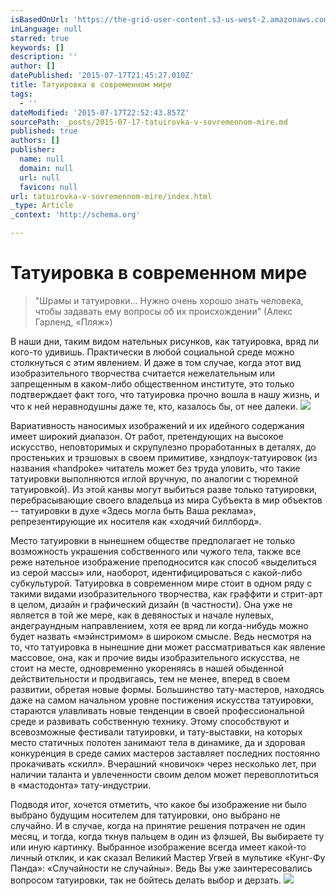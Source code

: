 ```yaml
---
isBasedOnUrl: 'https://the-grid-user-content.s3-us-west-2.amazonaws.com/e4f1633e-15be-4a61-842d-6d9b1bc68ef8.jpg'
inLanguage: null
starred: true
keywords: []
description: ''
author: []
datePublished: '2015-07-17T21:45:27.010Z'
title: Татуировка в современном мире
tags:
  - ''
dateModified: '2015-07-17T22:52:43.857Z'
sourcePath: _posts/2015-07-17-tatuirovka-v-sovremennom-mire.md
published: true
authors: []
publisher:
  name: null
  domain: null
  url: null
  favicon: null
url: tatuirovka-v-sovremennom-mire/index.html
_type: Article
_context: 'http://schema.org'

---
```

# Татуировка в современном мире

> "Шрамы и татуировки... Нужно очень хорошо знать человека, чтобы задавать ему вопросы об их происхождении" (Алекс Гарленд, «Пляж»)

В наши дни, таким видом нательных рисунков, как татуировка, вряд ли кого-то удивишь. Практически в любой социальной среде можно столкнуться с этим явлением. И даже в том случае, когда этот вид изобразительного творчества считается нежелательным или запрещенным в каком-либо общественном институте, это только подтверждает факт того, что татуировка прочно вошла в нашу жизнь, и что к ней неравнодушны даже те, кто, казалось бы, от нее далеки. ![](https://the-grid-user-content.s3-us-west-2.amazonaws.com/e2f0763c-8dea-4b94-876d-4d111d4a771a.jpg)

Вариативность наносимых изображений и их идейного содержания имеет широкий диапазон. От работ, претендующих на высокое искусство, неповторимых и скрупулезно проработанных в деталях, до простеньких и трэшовых в своем примитиве, хэндпоук-татуировок (из названия «handpoke» читатель может без труда уловить, что такие татуировки выполняются иглой вручную, по аналогии с тюремной татуировкой). Из этой канвы могут выбиться разве только татуировки, перебрасывающие своего владельца из мира Субъекта в мир объектов -- татуировки в духе «Здесь могла быть Ваша реклама», репрезентирующие их носителя как «ходячий биллборд».

Место татуировки в нынешнем обществе предполагает не только возможность украшения собственного или чужого тела, также все реже нательное изображение преподносится как способ «выделиться из серой массы» или, наоборот, идентифицироваться с какой-либо субкультурой. Татуировка в современном мире стоит в одном ряду с такими видами изобразительного творчества, как граффити и стрит-арт в целом, дизайн и графический дизайн (в частности). Она уже не является в той же мере, как в девяностых и начале нулевых, андеграундным направлением, хотя ее вряд ли когда-нибудь можно будет назвать «мэйнстримом» в широком смысле. Ведь несмотря на то, что татуировка в нынешние дни может рассматриваться как явление массовое, она, как и прочие виды изобразительного искусства, не стоит на месте, одновременно укореняясь в нашей обыденной действительности и продвигаясь, тем не менее, вперед в своем развитии, обретая новые формы. Большинство тату-мастеров, находясь даже на самом начальном уровне постижения искусства татуировки, стараются улавливать новые тенденции в своей профессиональной среде и развивать собственную технику. Этому способствуют и всевозможные фестивали татуировки, и тату-выставки, на которых место статичных полотен занимают тела в динамике, да и здоровая конкуренция в среде самих мастеров заставляет последних постоянно прокачивать «скилл». Вчерашний «новичок» через несколько лет, при наличии таланта и увлеченности своим делом может перевоплотиться в «мастодонта» тату-индустрии.

Подводя итог, хочется отметить, что какое бы изображение ни было выбрано будущим носителем для татуировки, оно выбрано не случайно. И в случае, когда на принятие решения потрачен не один месяц, и тогда, когда ткнув пальцем в один из флэшей, Вы выбираете ту или иную картинку. Выбранное изображение всегда имеет какой-то личный отклик, и как сказал Великий Мастер Угвей в мультике «Кунг-Фу Панда»: «Случайности не случайны». Ведь Вы уже заинтересовались вопросом татуировки, так не бойтесь делать выбор и дерзать. ![](https://the-grid-user-content.s3-us-west-2.amazonaws.com/e4f1633e-15be-4a61-842d-6d9b1bc68ef8.jpg)